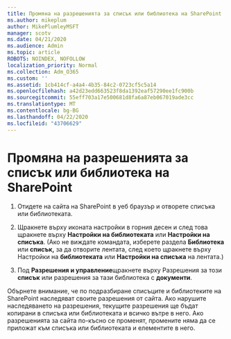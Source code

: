```yaml
---
title: Промяна на разрешенията за списък или библиотека на SharePoint
ms.author: mikeplum
author: MikePlumleyMSFT
manager: scotv
ms.date: 04/21/2020
ms.audience: Admin
ms.topic: article
ROBOTS: NOINDEX, NOFOLLOW
localization_priority: Normal
ms.collection: Adm_O365
ms.custom: ''
ms.assetid: 1cb414cf-a4a4-4b35-84c2-0723cf5c5a14
ms.openlocfilehash: a42d23edd663523f8da1392eaf57290ee1fc900b
ms.sourcegitcommit: 55eff703a17e500681d8fa6a87eb067019ade3cc
ms.translationtype: MT
ms.contentlocale: bg-BG
ms.lasthandoff: 04/22/2020
ms.locfileid: "43706629"
---
```

# <a name="change-permissions-for-a-sharepoint-list-or-library"></a>Промяна на разрешенията за списък или библиотека на SharePoint

1. Отидете на сайта на SharePoint в уеб браузър и отворете списъка или библиотеката.
    
2. Щракнете върху иконата настройки в горния десен и след това щракнете върху **Настройки на библиотеката** или **Настройки на списъка**. (Ако не виждате командата, изберете раздела **Библиотека** или **списък,** за да отворите лентата, след което щракнете върху Настройки на **библиотеката** или **Настройки на списъка** на лентата.) 
    
3. Под **Разрешения и управление**щракнете върху Разрешения за този **списък** или разрешения за тази библиотека с **документи**.
    
Обърнете внимание, че по подразбиране списъците и библиотеките на SharePoint наследяват своите разрешения от сайта. Ако нарушите наследяването на разрешения, текущите разрешения ще бъдат копирани в списъка или библиотеката и всичко вътре в него. Ако разрешенията за сайта по-късно се променят, промените няма да се приложат към списъка или библиотеката и елементите в него.
  

